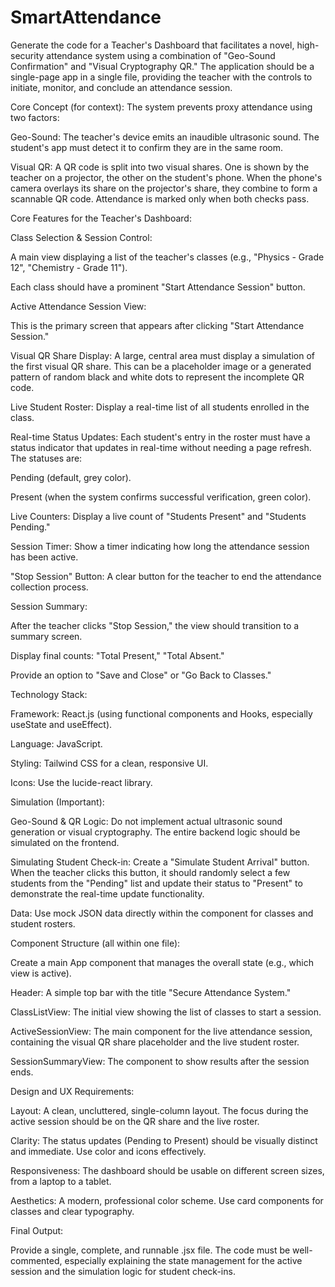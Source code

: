 # SmartAttendance
Generate the code for a Teacher's Dashboard that facilitates a novel, high-security attendance system using a combination of "Geo-Sound Confirmation" and "Visual Cryptography QR." The application should be a single-page app in a single file, providing the teacher with the controls to initiate, monitor, and conclude an attendance session.

Core Concept (for context):
The system prevents proxy attendance using two factors:

Geo-Sound: The teacher's device emits an inaudible ultrasonic sound. The student's app must detect it to confirm they are in the same room.

Visual QR: A QR code is split into two visual shares. One is shown by the teacher on a projector, the other on the student's phone. When the phone's camera overlays its share on the projector's share, they combine to form a scannable QR code.
Attendance is marked only when both checks pass.

Core Features for the Teacher's Dashboard:

Class Selection & Session Control:

A main view displaying a list of the teacher's classes (e.g., "Physics - Grade 12", "Chemistry - Grade 11").

Each class should have a prominent "Start Attendance Session" button.

Active Attendance Session View:

This is the primary screen that appears after clicking "Start Attendance Session."

Visual QR Share Display: A large, central area must display a simulation of the first visual QR share. This can be a placeholder image or a generated pattern of random black and white dots to represent the incomplete QR code.

Live Student Roster: Display a real-time list of all students enrolled in the class.

Real-time Status Updates: Each student's entry in the roster must have a status indicator that updates in real-time without needing a page refresh. The statuses are:

Pending (default, grey color).

Present (when the system confirms successful verification, green color).

Live Counters: Display a live count of "Students Present" and "Students Pending."

Session Timer: Show a timer indicating how long the attendance session has been active.

"Stop Session" Button: A clear button for the teacher to end the attendance collection process.

Session Summary:

After the teacher clicks "Stop Session," the view should transition to a summary screen.

Display final counts: "Total Present," "Total Absent."

Provide an option to "Save and Close" or "Go Back to Classes."

Technology Stack:

Framework: React.js (using functional components and Hooks, especially useState and useEffect).

Language: JavaScript.

Styling: Tailwind CSS for a clean, responsive UI.

Icons: Use the lucide-react library.

Simulation (Important):

Geo-Sound & QR Logic: Do not implement actual ultrasonic sound generation or visual cryptography. The entire backend logic should be simulated on the frontend.

Simulating Student Check-in: Create a "Simulate Student Arrival" button. When the teacher clicks this button, it should randomly select a few students from the "Pending" list and update their status to "Present" to demonstrate the real-time update functionality.

Data: Use mock JSON data directly within the component for classes and student rosters.

Component Structure (all within one file):

Create a main App component that manages the overall state (e.g., which view is active).

Header: A simple top bar with the title "Secure Attendance System."

ClassListView: The initial view showing the list of classes to start a session.

ActiveSessionView: The main component for the live attendance session, containing the visual QR share placeholder and the live student roster.

SessionSummaryView: The component to show results after the session ends.

Design and UX Requirements:

Layout: A clean, uncluttered, single-column layout. The focus during the active session should be on the QR share and the live roster.

Clarity: The status updates (Pending to Present) should be visually distinct and immediate. Use color and icons effectively.

Responsiveness: The dashboard should be usable on different screen sizes, from a laptop to a tablet.

Aesthetics: A modern, professional color scheme. Use card components for classes and clear typography.

Final Output:

Provide a single, complete, and runnable .jsx file. The code must be well-commented, especially explaining the state management for the active session and the simulation logic for student check-ins.